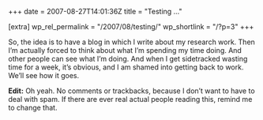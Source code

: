 +++
date = 2007-08-27T14:01:36Z
title = "Testing …"

[extra]
wp_rel_permalink = "/2007/08/testing/"
wp_shortlink = "/?p=3"
+++

So, the idea is to have a blog in which I write about my research work. Then
I’m actually forced to think about what I’m spending my time doing. And other
people can see what I’m doing. And when I get sidetracked wasting time for a
week, it’s obvious, and I am shamed into getting back to work. We’ll see how
it goes.

**Edit:** Oh yeah. No comments or trackbacks, because I don’t want to have to
deal with spam. If there are ever real actual people reading this, remind me
to change that.
